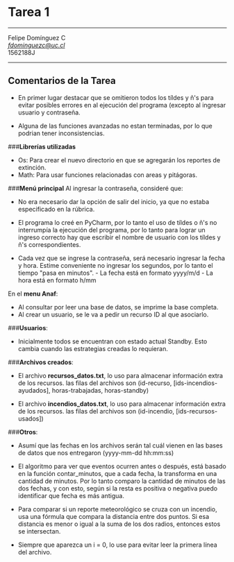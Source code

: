 # Tarea 1
___

Felipe Domínguez C  
*fdominguezc@uc.cl*  
1562188J  
___
  
     
## Comentarios de la Tarea 
  
- En primer lugar destacar que se omitieron todos los tíldes y ñ's para evitar posibles errores en al ejecución del programa (excepto al ingresar usuario y contraseña. 

- Alguna de las funciones avanzadas no estan terminadas, por lo que podrian tener inconsistencias. 

###**Librerías utilizadas** 
  
  - Os: Para crear el nuevo directorio en que se agregarán los reportes de extinción.
  - Math: Para usar funciones relacionadas con areas y pitágoras.
  
  
###**Menú principal**
 Al ingresar la contraseña, consideré que:  

- No era necesario dar la opción de salir del inicio, ya que no estaba especificado en la rúbrica.  

- El programa lo creé en PyCharm, por lo tanto el uso de tíldes o ñ's no interrumpía la ejecución del programa, por lo tanto para lograr un ingreso correcto hay que escribir el nombre de usuario con los tíldes y ñ's correspondientes.  
  
- Cada vez que se ingrese la contraseña, será necesario ingresar la fecha y hora. Estime conveniente no ingresar los segundos, por lo tanto el tiempo "pasa en minutos".
      - La fecha está en formato yyyy/m/d
      - La hora está en formato h/mm    
  
En el **menu Anaf**:   

- Al consultar por leer una base de datos, se imprime la base completa. 
- Al crear un usuario, se le va a pedir un recurso ID al que asociarlo. 
  
###**Usuarios**:  

- Inicialmente todos se encuentran con estado actual Standby. Esto cambia cuando las estrategias creadas lo requieran.  

###**Archivos creados**:  

- El archivo **recursos_datos.txt**, lo uso para almacenar información extra de los recursos. las filas del archivos son (id-recurso, [ids-incendios-ayudados], horas-trabajadas, horas-standby)  
  
- El archivo **incendios_datos.txt**, lo uso para almacenar información extra de los recursos. las filas del archivos son (id-incendio, [ids-recursos-usados])  


###**Otros**:  

- Asumí que las fechas en los archivos serán tal cuál vienen en las bases de datos que nos entregaron (yyyy-mm-dd hh:mm:ss)  

- El algoritmo para ver que eventos ocurren antes o después, está basado en la función contar_minutos, que a cada fecha, la transforma en una cantidad de minutos. Por lo tanto comparo la cantidad de minutos de las dos fechas, y con esto, según si la resta es positiva o negativa puedo identificar que fecha es más antigua.   

- Para comparar si un reporte meteorológico se cruza con un incendio, usa una fórmula que compara la distancia entre dos puntos. Si esa distancia es menor o igual a la suma de los dos radios, entonces estos se intersectan.  

- Siempre que aparezca un i = 0, lo use para evitar leer la primera línea del archivo.
  
